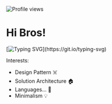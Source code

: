 ![Profile views](https://komarev.com/ghpvc/?username=kernel-dang)

# Hi Bros!

[![Typing SVG](https://readme-typing-svg.herokuapp.com?font=Fira+Code&pause=1000&width=600&height=60&lines=I'm+KernelD%2C+a+handsome+guy+from+Vietnam...)](https://git.io/typing-svg)


Interests:

- Design Pattern ☠️
- Solution Architecture 🏠
- Languages... 💃
- Minimalism 💡
  
